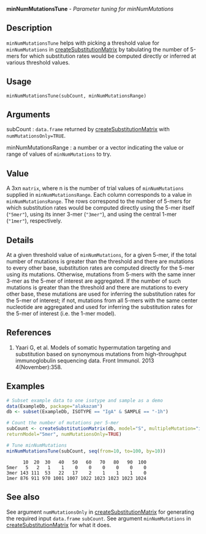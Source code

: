 **minNumMutationsTune** - *Parameter tuning for minNumMutations*

Description
--------------------

`minNumMutationsTune` helps with picking a threshold value for `minNumMutations`
in [createSubstitutionMatrix](createSubstitutionMatrix.md) by tabulating the number of 5-mers for which 
substitution rates would be computed directly or inferred at various threshold values.


Usage
--------------------
```
minNumMutationsTune(subCount, minNumMutationsRange)
```

Arguments
-------------------

subCount
:   `data.frame` returned by [createSubstitutionMatrix](createSubstitutionMatrix.md)
with `numMutationsOnly=TRUE`.

minNumMutationsRange
:   a number or a vector indicating the value or range of values
of `minNumMutations` to try.




Value
-------------------

A 3xn `matrix`, where n is the number of trial values of `minNumMutations`
supplied in `minNumMutationsRange`. Each column corresponds to a value
in `minNumMutationsRange`. The rows correspond to the number of 5-mers
for which substitution rates would be computed directly using the 5-mer itself 
(`"5mer"`), using its inner 3-mer (`"3mer"`), and using the central 
1-mer (`"1mer"`), respectively.


Details
-------------------

At a given threshold value of `minNumMutations`, for a given 5-mer,
if the total number of mutations is greater than the threshold and there
are mutations to every other base, substitution rates are computed directly
for the 5-mer using its mutations. Otherwise, mutations from 5-mers with 
the same inner 3-mer as the 5-mer of interest are aggregated. If the number 
of such mutations is greater than the threshold and there are mutations to 
every other base, these mutations are used for inferring the substitution 
rates for the 5-mer of interest; if not, mutations from all 5-mers with the 
same center nucleotide are aggregated and used for inferring the substitution
rates for the 5-mer of interest (i.e. the 1-mer model).


References
-------------------


1. Yaari G, et al. Models of somatic hypermutation targeting and substitution based 
on synonymous mutations from high-throughput immunoglobulin sequencing data. 
Front Immunol. 2013 4(November):358.
 



Examples
-------------------

```R
# Subset example data to one isotype and sample as a demo
data(ExampleDb, package="alakazam")
db <- subset(ExampleDb, ISOTYPE == "IgA" & SAMPLE == "-1h")

# Count the number of mutations per 5-mer
subCount <- createSubstitutionMatrix(db, model="S", multipleMutation="independent",
returnModel="5mer", numMutationsOnly=TRUE)

# Tune minNumMutations
minNumMutationsTune(subCount, seq(from=10, to=100, by=10))
```


```
      10  20  30   40   50   60   70   80   90  100
5mer   5   2   1    1    0    0    0    0    0    0
3mer 143 111  53   22   17    2    1    1    1    0
1mer 876 911 970 1001 1007 1022 1023 1023 1023 1024

```



See also
-------------------

See argument `numMutationsOnly` in [createSubstitutionMatrix](createSubstitutionMatrix.md) 
for generating the required input `data.frame` `subCount`. 
See argument `minNumMutations` in [createSubstitutionMatrix](createSubstitutionMatrix.md)
for what it does.







